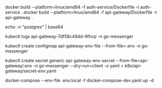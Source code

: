 docker build --platform=linux/amd64 -f auth-service/Dockerfile -t auth-service .
docker build --platform=linux/amd64 -f api-gateway/Dockerfile -t api-gateway .

echo -n "postgres" | base64

kubectl logs api-gateway-7df58c48dd-9fhcp -n go-messenger

kubectl create configmap api-gateway-env-file --from-file=.env -n go-messenger

kubectl create secret generic api-gateway-env-secret --from-file=api-gateway/.env -n go-messenger --dry-run=client -o yaml > k8s/api-gateway/secret-env.yaml

docker-compose --env-file .env.local -f docker-compose-dev.yaml up -d